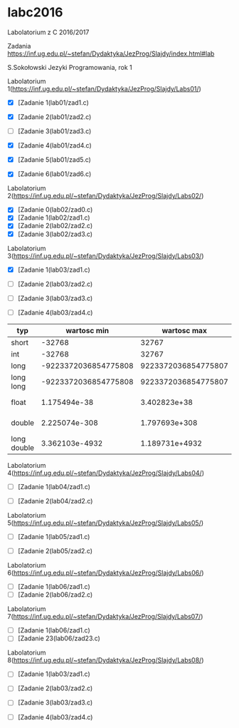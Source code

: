 # labc2016
Labolatorium z C 2016/2017

Zadania https://inf.ug.edu.pl/~stefan/Dydaktyka/JezProg/Slajdy/index.html#lab

S.Sokołowski
Jezyki Programowania, rok 1

Labolatorium 1(https://inf.ug.edu.pl/~stefan/Dydaktyka/JezProg/Slajdy/Labs01/)
* [x] [Zadanie 1(lab01/zad1.c)
* [x] [Zadanie 2(lab01/zad2.c)
* [ ] [Zadanie 3(lab01/zad3.c)
* [x] [Zadanie 4(lab01/zad4.c)
* [x] [Zadanie 5(lab01/zad5.c)
* [x] [Zadanie 6(lab01/zad6.c)


Labolatorium 2(https://inf.ug.edu.pl/~stefan/Dydaktyka/JezProg/Slajdy/Labs02/)


* [x] [Zadanie 0(lab02/zad0.c)
* [x] [Zadanie 1(lab02/zad1.c)
* [x] [Zadanie 2(lab02/zad2.c)
* [x] [Zadanie 3(lab02/zad3.c)

Labolatorium 3(https://inf.ug.edu.pl/~stefan/Dydaktyka/JezProg/Slajdy/Labs03/)



* [x] [Zadanie 1(lab03/zad1.c)
* [ ] [Zadanie 2(lab03/zad2.c)
* [ ] [Zadanie 3(lab03/zad3.c)
* [ ] [Zadanie 4(lab03/zad4.c)


|typ        |       wartosc min   |          wartosc max|       ziarno| precyzja|we/wy|
|-----------|---------------------|---------------------|-------------|---------|-----|
|short      |               -32768|                32767|             |         | i   |
|int        |               -32768|                32767|             |         | d   |
|long       | -9223372036854775808|  9223372036854775807|             |         | li  |
|long long  | -9223372036854775808|  9223372036854775807|             |         | lli |
|float      |         1.175494e-38|         3.402823e+38| 1.192093e-07|        6| lli |
|double     |        2.225074e-308|        1.797693e+308| 2.220446e-16|       15| lli |
|long double|       3.362103e-4932|       1.189731e+4932| 1.084202e-19|       18| Le  |


Labolatorium 4(https://inf.ug.edu.pl/~stefan/Dydaktyka/JezProg/Slajdy/Labs04/)



* [ ] [Zadanie 1(lab04/zad1.c)
* [ ] [Zadanie 2(lab04/zad2.c)



Labolatorium 5(https://inf.ug.edu.pl/~stefan/Dydaktyka/JezProg/Slajdy/Labs05/)



* [ ] [Zadanie 1(lab05/zad1.c)
* [ ] [Zadanie 2(lab05/zad2.c)



Labolatorium 6(https://inf.ug.edu.pl/~stefan/Dydaktyka/JezProg/Slajdy/Labs06/)



* [ ] [Zadanie 1(lab06/zad1.c)
* [ ] [Zadanie 2(lab06/zad2.c)

Labolatorium 7(https://inf.ug.edu.pl/~stefan/Dydaktyka/JezProg/Slajdy/Labs07/)

* [ ] [Zadanie 1(lab06/zad1.c)
* [ ] [Zadanie 23(lab06/zad23.c)

Labolatorium 8(https://inf.ug.edu.pl/~stefan/Dydaktyka/JezProg/Slajdy/Labs08/)

* [ ] [Zadanie 1(lab03/zad1.c)
* [ ] [Zadanie 2(lab03/zad2.c)
* [ ] [Zadanie 3(lab03/zad3.c)
* [ ] [Zadanie 4(lab03/zad4.c)






